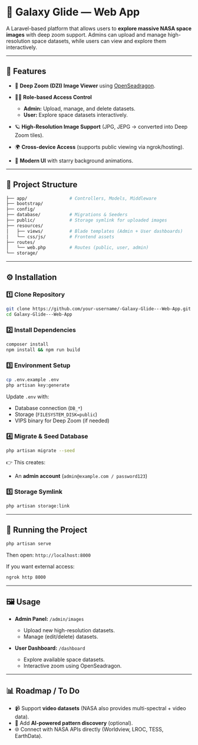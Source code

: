 # 🚀 Galaxy Glide — Web App

A Laravel-based platform that allows users to **explore massive NASA space images** with deep zoom support.
Admins can upload and manage high-resolution space datasets, while users can view and explore them interactively.

---

## 🌌 Features

* 🔭 **Deep Zoom (DZI) Image Viewer** using [OpenSeadragon](https://openseadragon.github.io/).
* 👨‍🚀 **Role-based Access Control**

  * **Admin:** Upload, manage, and delete datasets.
  * **User:** Explore space datasets interactively.
* 🪐 **High-Resolution Image Support** (JPG, JEPG → converted into Deep Zoom tiles).
* 🌍 **Cross-device Access** (supports public viewing via ngrok/hosting).
* 🎨 **Modern UI** with starry background animations.

---

## 📂 Project Structure

```bash
├── app/                # Controllers, Models, Middleware
├── bootstrap/          
├── config/             
├── database/           # Migrations & Seeders
├── public/             # Storage symlink for uploaded images
├── resources/          
│   ├── views/          # Blade templates (Admin + User dashboards)
│   └── css/js/         # Frontend assets
├── routes/             
│   └── web.php         # Routes (public, user, admin)
└── storage/            
```

---

## ⚙️ Installation

### 1️⃣ Clone Repository

```bash
git clone https://github.com/your-username/-Galaxy-Glide---Web-App.git
cd Galaxy-Glide---Web-App
```

### 2️⃣ Install Dependencies

```bash
composer install
npm install && npm run build
```

### 3️⃣ Environment Setup

```bash
cp .env.example .env
php artisan key:generate
```

Update `.env` with:

* Database connection (`DB_*`)
* Storage (`FILESYSTEM_DISK=public`)
* VIPS binary for Deep Zoom (if needed)

### 4️⃣ Migrate & Seed Database

```bash
php artisan migrate --seed
```

👉 This creates:

* An **admin account** (`admin@example.com / password123`)

### 5️⃣ Storage Symlink

```bash
php artisan storage:link
```

---

## 🚀 Running the Project

```bash
php artisan serve
```

Then open:
`http://localhost:8000`

If you want external access:

```bash
ngrok http 8000
```

---

## 🖼️ Usage

* **Admin Panel:** `/admin/images`

  * Upload new high-resolution datasets.
  * Manage (edit/delete) datasets.
* **User Dashboard:** `/dashboard`

  * Explore available space datasets.
  * Interactive zoom using OpenSeadragon.

---

## 📊 Roadmap / To Do

* 📹 Support **video datasets** (NASA also provides multi-spectral + video data).
* 🤖 Add **AI-powered pattern discovery** (optional).
* 🌐 Connect with NASA APIs directly (Worldview, LROC, TESS, EarthData).


